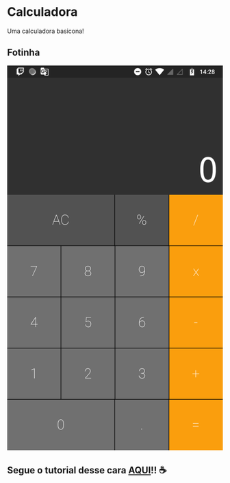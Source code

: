 # Calculadora

Uma calculadora basicona!

## Fotinha

![](https://github.com/silv4b/calculadora-flutter/blob/master/readmeimages/flutter_01.png)

## Segue o tutorial desse cara [AQUI](https://www.youtube.com/watch?v=jyjdXFsQoYw)!! ☕
